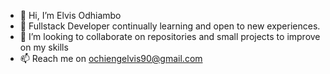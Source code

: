- 👋 Hi, I’m Elvis Odhiambo
- 🌱 Fullstack Developer continually learning and open to new experiences.
- 💞️ I’m looking to collaborate on repositories and small projects to improve on my skills
- 📫 Reach me on ochiengelvis90@gmail.com

<!---
Lvoh901/Lvoh901 is a repository because its `README.md` (this file) appears on your GitHub profile.
You can click the Preview link to take a look at your changes.
--->
